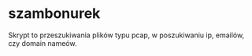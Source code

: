 # szambonurek
Skrypt to przeszukiwania plików typu pcap, w poszukiwaniu ip, emailów, czy domain nameów.
